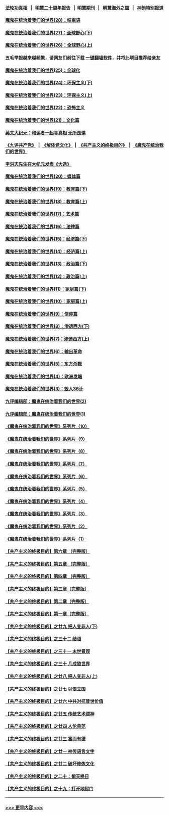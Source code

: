 #### [法轮功真相](https://github.com/gfw-breaker/truth/blob/master/README.md?t=0) &nbsp;&nbsp;|&nbsp;&nbsp; [明慧二十周年报告](https://github.com/gfw-breaker/mh-reports/blob/master/README.md?t=0) &nbsp;&nbsp;|&nbsp;&nbsp;[明慧期刊](https://github.com/gfw-breaker/mh-qikan) &nbsp;&nbsp;|&nbsp;&nbsp; [明慧海外之窗](https://github.com/gfw-breaker/mh-news/blob/master/README.md?t=0) &nbsp;&nbsp;|&nbsp;&nbsp; [神韵特别报道](https://github.com/gfw-breaker/mh-news/blob/master/shenyun.md?t=0)
#### [魔鬼在统治着我们的世界(28)：结束语](../pages/nsc422/n10936246.md?t=07212251) 
#### [魔鬼在统治着我们的世界(27)：全球野心(下)](../pages/nsc422/n10928319.md?t=07212251) 
#### [魔鬼在统治着我们的世界(26)：全球野心(上)](../pages/nsc422/n10900318.md?t=07212251) 
#### 五毛举报越来越频繁，请网友们前往下载 [一键翻墙软件](https://github.com/gfw-breaker/ssr-accounts)，并将此项目推荐给亲友
#### [魔鬼在统治着我们的世界(25)：全球化](../pages/nsc422/n10788205.md?t=07212251) 
#### [魔鬼在统治着我们的世界(24)：环保主义(下)](../pages/nsc422/n10695307.md?t=07212251) 
#### [魔鬼在统治着我们的世界(23)：环保主义(上)](../pages/nsc422/n10688613.md?t=07212251) 
#### [魔鬼在统治着我们的世界(22)：恐怖主义](../pages/nsc422/n10614727.md?t=07212251) 
#### [魔鬼在统治着我们的世界(21)：文化篇](../pages/nsc422/n10597706.md?t=07212251) 
#### [英文大纪元：和读者一起寻真相 无所畏惧](../pages/nsc422/n12542027.md?t=07212251) 
#### [《九评共产党》](https://github.com/begood0513/9ping.md/blob/master/README.md) &nbsp;|&nbsp; [《解体党文化》](../../../../jtdwh.md/blob/master/README.md)  &nbsp;|&nbsp; [《共产主义的终极目的》](../../../../gczydzjmd.md/blob/master/README.md) &nbsp;|&nbsp; [《魔鬼在统治我们的世界》](../../../../mgztzwmdsj.md/blob/master/README.md) 
#### [李洪志先生在大纪元发表《大选》](../pages/nsc422/n12534746.md?t=07212251) 
#### [魔鬼在统治着我们的世界(20)：媒体篇](../pages/nsc422/n10586579.md?t=07212251) 
#### [魔鬼在统治着我们的世界(19)：教育篇(下)](../pages/nsc422/n10564808.md?t=07212251) 
#### [魔鬼在统治着我们的世界(18)：教育篇(上)](../pages/nsc422/n10526970.md?t=07212251) 
#### [魔鬼在统治着我们的世界(17)：艺术篇](../pages/nsc422/n10499093.md?t=07212251) 
#### [魔鬼在统治着我们的世界(16)：法律篇](../pages/nsc422/n10485969.md?t=07212251) 
#### [魔鬼在统治着我们的世界(15)：经济篇(下)](../pages/nsc422/n10469975.md?t=07212251) 
#### [魔鬼在统治着我们的世界(14)：经济篇(上)](../pages/nsc422/n10457370.md?t=07212251) 
#### [魔鬼在统治着我们的世界(13)：政治篇(下)](../pages/nsc422/n10448270.md?t=07212251) 
#### [魔鬼在统治着我们的世界(12)：政治篇(上)](../pages/nsc422/n10444576.md?t=07212251) 
#### [魔鬼在统治着我们的世界(11)：家庭篇(下)](../pages/nsc422/n10440961.md?t=07212251) 
#### [魔鬼在统治着我们的世界(10)：家庭篇(上)](../pages/nsc422/n10435448.md?t=07212251) 
#### [魔鬼在统治着我们的世界(9)：信仰篇](../pages/nsc422/n10432159.md?t=07212251) 
#### [魔鬼在统治着我们的世界(8)：渗透西方(下)](../pages/nsc422/n10429603.md?t=07212251) 
#### [魔鬼在统治着我们的世界(7)：渗透西方(上)](../pages/nsc422/n10426013.md?t=07212251) 
#### [魔鬼在统治着我们的世界(6)：输出革命](../pages/nsc422/n10421536.md?t=07212251) 
#### [魔鬼在统治着我们的世界(5)：东方杀戮](../pages/nsc422/n10417707.md?t=07212251) 
#### [魔鬼在统治着我们的世界(4)：欧洲发端](../pages/nsc422/n10414890.md?t=07212251) 
#### [魔鬼在统治着我们的世界(3)：毁人36计](../pages/nsc422/n10411583.md?t=07212251) 
#### [九评编辑部：魔鬼在统治着我们的世界(2)](../pages/nsc422/n10410036.md?t=07212251) 
#### [九评编辑部：魔鬼在统治着我们的世界(1)](../pages/nsc422/n10406825.md?t=07212251) 
#### [《魔鬼在统治着我们的世界》系列片（10）](../pages/nsc422/n12292670.md?t=07212251) 
#### [《魔鬼在统治着我们的世界》系列片（9）](../pages/nsc422/n12290859.md?t=07212251) 
#### [《魔鬼在统治着我们的世界》系列片（8）](../pages/nsc422/n12287445.md?t=07212251) 
#### [《魔鬼在统治着我们的世界》系列片（7）](../pages/nsc422/n12283425.md?t=07212251) 
#### [《魔鬼在统治着我们的世界》系列片（6）](../pages/nsc422/n12282314.md?t=07212251) 
#### [《魔鬼在统治着我们的世界》系列片（5）](../pages/nsc422/n12281419.md?t=07212251) 
#### [《魔鬼在统治着我们的世界》系列片（4）](../pages/nsc422/n12274024.md?t=07212251) 
#### [《魔鬼在统治着我们的世界》系列片（3）](../pages/nsc422/n12271322.md?t=07212251) 
#### [《魔鬼在统治着我们的世界》系列片（2）](../pages/nsc422/n12269049.md?t=07212251) 
#### [《魔鬼在统治着我们的世界》系列片（1）](../pages/nsc422/n12267575.md?t=07212251) 
#### [【共产主义的终极目的】第六章 （完整版）](../pages/nsc422/n11428913.md?t=07212251) 
#### [【共产主义的终极目的】第五章 （完整版）](../pages/nsc422/n11428912.md?t=07212251) 
#### [【共产主义的终极目的】第四章 （完整版）](../pages/nsc422/n11428907.md?t=07212251) 
#### [【共产主义的终极目的】第三章（完整版）](../pages/nsc422/n11428848.md?t=07212251) 
#### [【共产主义的终极目的】第二章（完整版）](../pages/nsc422/n11428831.md?t=07212251) 
#### [【共产主义的终极目的】第一章（完整版）](../pages/nsc422/n11417651.md?t=07212251) 
#### [【共产主义的终极目的】之廿九 把人变非人(下)](../pages/nsc422/n11344140.md?t=07212251) 
#### [【共产主义的终极目的】之三十二 结语](../pages/nsc422/n11360535.md?t=07212251) 
#### [【共产主义的终极目的】之三十一 末世景观](../pages/nsc422/n11351129.md?t=07212251) 
#### [【共产主义的终极目的】之三十 几成狼世界](../pages/nsc422/n11348280.md?t=07212251) 
#### [【共产主义的终极目的】之廿八 把人变非人(上)](../pages/nsc422/n11340492.md?t=07212251) 
#### [【共产主义的终极目的】之廿七 以恨立国](../pages/nsc422/n11336944.md?t=07212251) 
#### [【共产主义的终极目的】之廿六 中共对抗普世价值](../pages/nsc422/n11324785.md?t=07212251) 
#### [【共产主义的终极目的】之廿五 传统艺术颂神](../pages/nsc422/n11296396.md?t=07212251) 
#### [【共产主义的终极目的】之廿四 人伦典范](../pages/nsc422/n11296397.md?t=07212251) 
#### [【共产主义的终极目的】之廿三 富而有德](../pages/nsc422/n11283598.md?t=07212251) 
#### [【共产主义的终极目的】之廿一 神传语言文字](../pages/nsc422/n11263265.md?t=07212251) 
#### [【共产主义的终极目的】之廿二 破坏修炼文化](../pages/nsc422/n11245728.md?t=07212251) 
#### [【共产主义的终极目的】之二十：偷天换日](../pages/nsc422/n11238846.md?t=07212251) 
#### [【共产主义的终极目的】之十九：打开地狱门](../pages/nsc422/n11206376.md?t=07212251) 

----
#### [ >>> 更早内容 <<< ](../indexes/nsc422-earlier.md)
